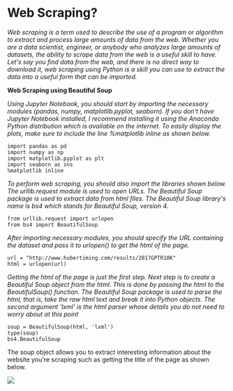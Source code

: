 # Web Scraping?

_Web scraping is a term used to describe the use of a program or algorithm to extract and process large amounts of data from the web. Whether you are a data scientist, engineer, or anybody who analyzes large amounts of datasets, the ability to scrape data from the web is a useful skill to have. Let's say you find data from the web, and there is no direct way to download it, web scraping using Python is a skill you can use to extract the data into a useful form that can be imported._

**Web Scraping using Beautiful Soup**

_Using Jupyter Notebook, you should start by importing the necessary modules (pandas, numpy, matplotlib.pyplot, seaborn). If you don't have Jupyter Notebook installed, I recommend installing it using the Anaconda Python distribution which is available on the internet. To easily display the plots, make sure to include the line %matplotlib inline as shown below._

```
import pandas as pd
import numpy as np
import matplotlib.pyplot as plt
import seaborn as sns
%matplotlib inline
```

_To perform web scraping, you should also import the libraries shown below. The urllib.request module is used to open URLs. The Beautiful Soup package is used to extract data from html files. The Beautiful Soup library's name is bs4 which stands for Beautiful Soup, version 4._

```
from urllib.request import urlopen
from bs4 import BeautifulSoup
```

_After importing necessary modules, you should specify the URL containing the dataset and pass it to urlopen() to get the html of the page._

```
url = "http://www.hubertiming.com/results/2017GPTR10K"
html = urlopen(url)
```

_Getting the html of the page is just the first step. Next step is to create a Beautiful Soup object from the html. This is done by passing the html to the BeautifulSoup() function. The Beautiful Soup package is used to parse the html, that is, take the raw html text and break it into Python objects. The second argument 'lxml' is the html parser whose details you do not need to worry about at this point_

```
soup = BeautifulSoup(html, 'lxml')
type(soup)
bs4.BeautifulSoup
```

The soup object allows you to extract interesting information about the website you're scraping such as getting the title of the page as shown below.

<img src="https://static.packt-cdn.com/products/9781787121423/graphics/B06923_02_06.png">
